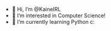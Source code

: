 - 👋 Hi, I’m @KaineIRL
- 👀 I’m interested in Computer Science!
- 🌱 I’m currently learning Python c:
<!---
KaineIRL/KaineIRL is a ✨ special ✨ repository because its `README.md` (this file) appears on your GitHub profile.
You can click the Preview link to take a look at your changes.
--->

